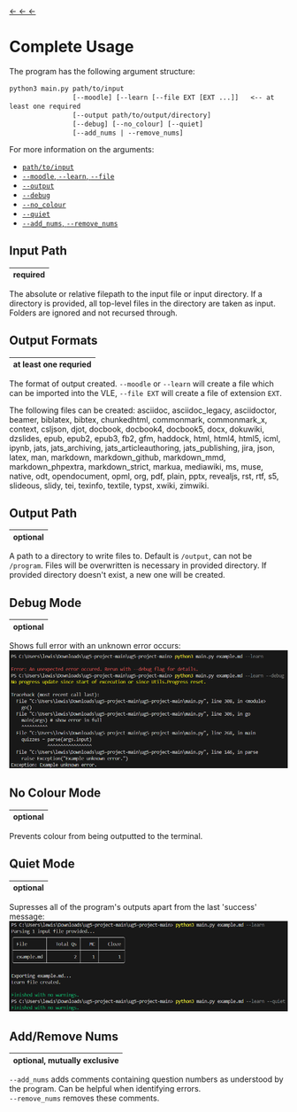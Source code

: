 [← ← ←](../../../#full-usage)

# Complete Usage
The program has the following argument structure:
```
python3 main.py path/to/input
                [--moodle] [--learn [--file EXT [EXT ...]]   <-- at least one required
                [--output path/to/output/directory]
                [--debug] [--no_colour] [--quiet]
                [--add_nums | --remove_nums] 
```

For more information on the arguments:
- [`path/to/input`](#input-path)
- [`--moodle`, `--learn`, `--file`](#output-formats)
- [`--output`](#output-path)
- [`--debug`](#debug-mode)
- [`--no_colour`](#no-colour-mode)
- [`--quiet`](#quiet-mode)
- [`--add_nums`, `--remove_nums`](#addremove-nums)

## Input Path

|required|
|---|

The absolute or relative filepath to the input file or input directory. If a directory is provided, all top-level files in the directory are taken as input. Folders are ignored and not recursed through.

## Output Formats
|at least one requried|
|---|

The format of output created. `--moodle` or `--learn` will create a file which can be imported into the VLE, `--file EXT` will create a file of extension `EXT`. 

The following files can be created:  asciidoc, asciidoc_legacy, asciidoctor, beamer, biblatex, bibtex, chunkedhtml, commonmark, commonmark_x, context, csljson, djot, docbook, docbook4, docbook5, docx, dokuwiki, dzslides, epub, epub2, epub3, fb2, gfm, haddock, html, html4, html5, icml, ipynb, jats, jats_archiving, jats_articleauthoring, jats_publishing, jira, json, latex, man, markdown, markdown_github, markdown_mmd, markdown_phpextra, markdown_strict, markua, mediawiki, ms, muse, native, odt, opendocument, opml, org, pdf, plain, pptx, revealjs, rst, rtf, s5, slideous, slidy, tei, texinfo, textile, typst, xwiki, zimwiki.

## Output Path
|optional|
|---|

A path to a directory to write files to. Default is `/output`, can not be `/program`.
Files will be overwritten is necessary in provided directory.
If provided directory doesn't exist, a new one will be created.

## Debug Mode
|optional|
|---|

Shows full error with an unknown error occurs:
![example of debug flag](debug_example.png)

## No Colour Mode
|optional|
|---|

Prevents colour from being outputted to the terminal.

## Quiet Mode
|optional|
|---|

Supresses all of the program's outputs apart from the last 'success' message:
![example of program running with and without the quiet flag](quiet_example.png)

## Add/Remove Nums
|optional, mutually exclusive|
|---|

`--add_nums` adds comments containing question numbers as understood by the program. Can be helpful when identifying errors. \
`--remove_nums` removes these comments.
